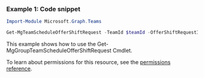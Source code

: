 ### Example 1: Code snippet

```powershellImport-Module Microsoft.Graph.Teams

Get-MgTeamScheduleOfferShiftRequest -TeamId $teamId -OfferShiftRequestId $offerShiftRequestId
```
This example shows how to use the Get-MgGroupTeamScheduleOfferShiftRequest Cmdlet.
To learn about permissions for this resource, see the [permissions reference](/graph/permissions-reference).

